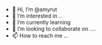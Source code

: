 - 👋 Hi, I’m @amyrut 
- 👀 I’m interested in ..
- 🌱 I’m currently learning 
- 💞️ I’m looking to collaborate on ....
- 📫 How to reach me ...

<!---
amyrut/amyrut is a ✨ special ✨ repository because its `README.md` (this file) appears on your GitHub profile.
You can click the Preview link to take a look at your changes.
--->
